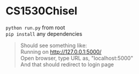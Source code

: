 # CS1530Chisel

`python run.py` from root\
`pip install` any dependencies

>Should see something like:<br>
>Running on http://127.0.0.1:5000/<br>
>Open browser, type URL as, "localhost:5000"<br>
>And that should redirect to login page
